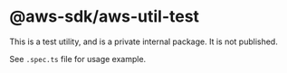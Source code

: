 # @aws-sdk/aws-util-test

This is a test utility, and is a private internal package. It is not published.

See `.spec.ts` file for usage example.